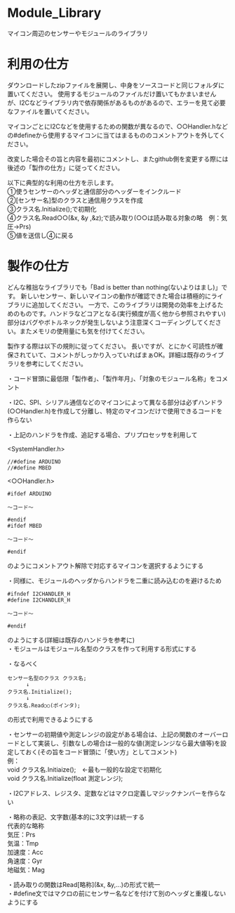 # Module_Library
マイコン周辺のセンサーやモジュールのライブラリ

# 利用の仕方
ダウンロードしたzipファイルを展開し、中身をソースコードと同じフォルダに置いてください。  使用するモジュールのファイルだけ置いてもかまいませんが、I2Cなどライブラリ内で依存関係があるものがあるので、エラーを見て必要なファイルを置いてください。


マイコンごとにI2Cなどを使用するための関数が異なるので、○○Handler.hなどの#defineから使用するマイコンに当てはまるもののコメントアウトを外してください。

改変した場合その旨と内容を最初にコメントし、またgithub側を変更する際には後述の「製作の仕方」に従ってください。


以下に典型的な利用の仕方を示します。     
①使うセンサーのヘッダと通信部分のヘッダーをインクルード  
②[センサー名]型のクラスと通信用クラスを作成  
③クラス名.Initialize();で初期化  
④クラス名.Read○○(&x, &y ,&z);で読み取り(○○は読み取る対象の略　例：気圧→Prs)  
⑤値を送信し④に戻る  


# 製作の仕方
どんな稚拙なライブラリでも「Bad is better than nothing(ないよりはまし)」です。  新しいセンサー、新しいマイコンの動作が確認できた場合は積極的にライブラリに追加してください。  一方で、このライブラリは開発の効率を上げるためのものです。ハンドラなどコアとなる(実行頻度が高く他から参照されやすい)部分はバグやボトルネックが発生しないよう注意深くコーディングしてください。またメモリの使用量にも気を付けてください。

製作する際は以下の規則に従ってください。  長いですが、とにかく可読性が確保されていて、コメントがしっかり入っていればまぁOK。詳細は既存のライブラリを参考にしてください。

・コード冒頭に最低限「製作者」、「製作年月」、「対象のモジュール名称」をコメント  

・I2C、SPI、シリアル通信などのマイコンによって異なる部分は必ずハンドラ(○○Handler.h)を作成して分離し、特定のマイコンだけで使用できるコードを作らない  

・上記のハンドラを作成、追記する場合、プリプロセッサを利用して

<SystemHandler.h>

    //#define ARDUINO
    //#define MBED
    
<○○Handler.h>

    #ifdef ARDUINO
    
    ～コード～
    
    #endif
    #ifdef MBED
    
    ～コード～
    
    #endif  
  のようにコメントアウト解除で対応するマイコンを選択するようにする  
  
・同様に、モジュールのヘッダからハンドラを二重に読み込むのを避けるため

    #ifndef I2CHANDLER_H
    #define I2CHANDLER_H
    
    ～コード～
    
    #endif
    
  のようにする(詳細は既存のハンドラを参考に)  
・モジュールはモジュール名型のクラスを作って利用する形式にする  

・なるべく  

    センサー名型のクラス クラス名;
          ↓
    クラス名.Initialize();
          ↓
    クラス名.Read○○(ポインタ);
    
   の形式で利用できるようにする  
   
・センサーの初期値や測定レンジの設定がある場合は、上記の関数のオーバーロードとして実装し、引数なしの場合は一般的な値(測定レンジなら最大値等)を設定しておく(その旨をコード冒頭に「使い方」としてコメント)  
    例：  
        void クラス名.Initiaize();　←最も一般的な設定で初期化  
        void クラス名.Initialize(float 測定レンジ);  
        
・I2Cアドレス、レジスタ、定数などはマクロ定義しマジックナンバーを作らない

・略称の表記、文字数(基本的に3文字)は統一する  
    代表的な略称  
      気圧：Prs  
      気温：Tmp  
      加速度：Acc  
      角速度：Gyr  
      地磁気：Mag  
      
・読み取りの関数はRead[略称](&x, &y,...)の形式で統一  
・#define文ではマクロの前にセンサー名などを付けて別のヘッダと重複しないようにする
